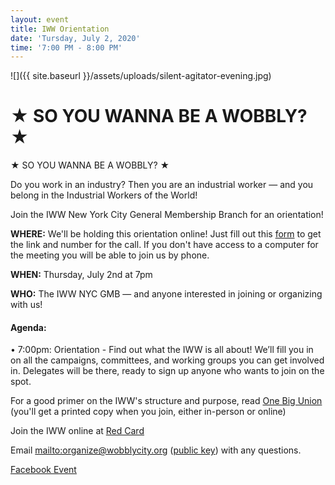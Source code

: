 ```yaml
---
layout: event
title: IWW Orientation
date: 'Tursday, July 2, 2020'
time: '7:00 PM - 8:00 PM'
---
```

![]({{ site.baseurl }}/assets/uploads/silent-agitator-evening.jpg)
# ★ SO YOU WANNA BE A WOBBLY? ★

★ SO YOU WANNA BE A WOBBLY? ★

Do you work in an industry? Then you are an industrial worker — and you belong in the Industrial Workers of the World!

Join the IWW New York City General Membership Branch for an orientation!

**WHERE:**  We'll be holding this orientation online! Just fill out this [form](https://airtable.com/shrjXIWape2ZVnkQy) to get the link and number for the call. If you don't have access to a computer for the meeting you will be able to join us by phone.

**WHEN:** Thursday, July 2nd at 7pm

**WHO:** The IWW NYC GMB — and anyone interested in joining or organizing with us!

#### Agenda:

• 7:00pm: Orientation - Find out what the IWW is all about! We’ll fill you in on all the campaigns, committees, and working groups you can get involved in. Delegates will be there, ready to sign up anyone who wants to join on the spot.

For a good primer on the IWW's structure and purpose, read [One Big Union](https://iww.org/about/official/OBU) (you'll get a printed copy when you join, either in-person or online)

Join the IWW online at [Red Card](https://redcard.iww.org/user/register)


Email <mailto:organize@wobblycity.org> ([public key](/assets/keys/publickey.organize@wobblycity.org.asc)) with any questions.

[Facebook Event](https://www.facebook.com/events/1170218063346959/)